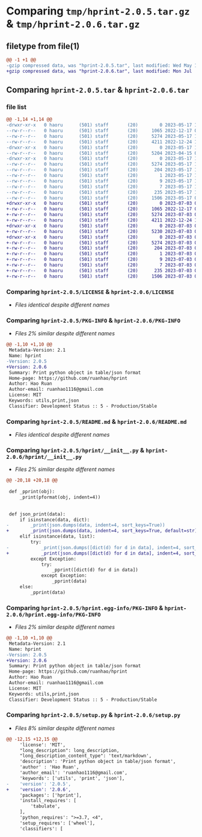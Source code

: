 # Comparing `tmp/hprint-2.0.5.tar.gz` & `tmp/hprint-2.0.6.tar.gz`

## filetype from file(1)

```diff
@@ -1 +1 @@
-gzip compressed data, was "hprint-2.0.5.tar", last modified: Wed May 17 10:00:12 2023, max compression
+gzip compressed data, was "hprint-2.0.6.tar", last modified: Mon Jul  3 08:49:53 2023, max compression
```

## Comparing `hprint-2.0.5.tar` & `hprint-2.0.6.tar`

### file list

```diff
@@ -1,14 +1,14 @@
-drwxr-xr-x   0 haoru      (501) staff       (20)        0 2023-05-17 10:00:12.783317 hprint-2.0.5/
--rw-r--r--   0 haoru      (501) staff       (20)     1065 2022-12-17 06:41:01.000000 hprint-2.0.5/LICENSE
--rw-r--r--   0 haoru      (501) staff       (20)     5274 2023-05-17 10:00:12.783472 hprint-2.0.5/PKG-INFO
--rw-r--r--   0 haoru      (501) staff       (20)     4211 2022-12-24 13:51:04.000000 hprint-2.0.5/README.md
-drwxr-xr-x   0 haoru      (501) staff       (20)        0 2023-05-17 10:00:12.780314 hprint-2.0.5/hprint/
--rw-r--r--   0 haoru      (501) staff       (20)     5204 2023-04-15 04:09:13.000000 hprint-2.0.5/hprint/__init__.py
-drwxr-xr-x   0 haoru      (501) staff       (20)        0 2023-05-17 10:00:12.782779 hprint-2.0.5/hprint.egg-info/
--rw-r--r--   0 haoru      (501) staff       (20)     5274 2023-05-17 10:00:12.000000 hprint-2.0.5/hprint.egg-info/PKG-INFO
--rw-r--r--   0 haoru      (501) staff       (20)      204 2023-05-17 10:00:12.000000 hprint-2.0.5/hprint.egg-info/SOURCES.txt
--rw-r--r--   0 haoru      (501) staff       (20)        1 2023-05-17 10:00:12.000000 hprint-2.0.5/hprint.egg-info/dependency_links.txt
--rw-r--r--   0 haoru      (501) staff       (20)        9 2023-05-17 10:00:12.000000 hprint-2.0.5/hprint.egg-info/requires.txt
--rw-r--r--   0 haoru      (501) staff       (20)        7 2023-05-17 10:00:12.000000 hprint-2.0.5/hprint.egg-info/top_level.txt
--rw-r--r--   0 haoru      (501) staff       (20)      235 2023-05-17 10:00:12.784134 hprint-2.0.5/setup.cfg
--rw-r--r--   0 haoru      (501) staff       (20)     1506 2023-05-17 09:59:30.000000 hprint-2.0.5/setup.py
+drwxr-xr-x   0 haoru      (501) staff       (20)        0 2023-07-03 08:49:53.060536 hprint-2.0.6/
+-rw-r--r--   0 haoru      (501) staff       (20)     1065 2022-12-17 06:41:01.000000 hprint-2.0.6/LICENSE
+-rw-r--r--   0 haoru      (501) staff       (20)     5274 2023-07-03 08:49:53.060658 hprint-2.0.6/PKG-INFO
+-rw-r--r--   0 haoru      (501) staff       (20)     4211 2022-12-24 13:51:04.000000 hprint-2.0.6/README.md
+drwxr-xr-x   0 haoru      (501) staff       (20)        0 2023-07-03 08:49:53.058268 hprint-2.0.6/hprint/
+-rw-r--r--   0 haoru      (501) staff       (20)     5230 2023-07-03 07:22:22.000000 hprint-2.0.6/hprint/__init__.py
+drwxr-xr-x   0 haoru      (501) staff       (20)        0 2023-07-03 08:49:53.060234 hprint-2.0.6/hprint.egg-info/
+-rw-r--r--   0 haoru      (501) staff       (20)     5274 2023-07-03 08:49:53.000000 hprint-2.0.6/hprint.egg-info/PKG-INFO
+-rw-r--r--   0 haoru      (501) staff       (20)      204 2023-07-03 08:49:53.000000 hprint-2.0.6/hprint.egg-info/SOURCES.txt
+-rw-r--r--   0 haoru      (501) staff       (20)        1 2023-07-03 08:49:53.000000 hprint-2.0.6/hprint.egg-info/dependency_links.txt
+-rw-r--r--   0 haoru      (501) staff       (20)        9 2023-07-03 08:49:53.000000 hprint-2.0.6/hprint.egg-info/requires.txt
+-rw-r--r--   0 haoru      (501) staff       (20)        7 2023-07-03 08:49:53.000000 hprint-2.0.6/hprint.egg-info/top_level.txt
+-rw-r--r--   0 haoru      (501) staff       (20)      235 2023-07-03 08:49:53.061183 hprint-2.0.6/setup.cfg
+-rw-r--r--   0 haoru      (501) staff       (20)     1506 2023-07-03 08:48:38.000000 hprint-2.0.6/setup.py
```

### Comparing `hprint-2.0.5/LICENSE` & `hprint-2.0.6/LICENSE`

 * *Files identical despite different names*

### Comparing `hprint-2.0.5/PKG-INFO` & `hprint-2.0.6/PKG-INFO`

 * *Files 2% similar despite different names*

```diff
@@ -1,10 +1,10 @@
 Metadata-Version: 2.1
 Name: hprint
-Version: 2.0.5
+Version: 2.0.6
 Summary: Print python object in table/json format
 Home-page: https://github.com/ruanhao/hprint
 Author: Hao Ruan
 Author-email: ruanhao1116@gmail.com
 License: MIT
 Keywords: utils,print,json
 Classifier: Development Status :: 5 - Production/Stable
```

### Comparing `hprint-2.0.5/README.md` & `hprint-2.0.6/README.md`

 * *Files identical despite different names*

### Comparing `hprint-2.0.5/hprint/__init__.py` & `hprint-2.0.6/hprint/__init__.py`

 * *Files 2% similar despite different names*

```diff
@@ -20,18 +20,18 @@
 
 def _pprint(obj):
     _print(pformat(obj, indent=4))
 
 
 def json_print(data):
     if isinstance(data, dict):
-        _print(json.dumps(data, indent=4, sort_keys=True))
+        _print(json.dumps(data, indent=4, sort_keys=True, default=str))
     elif isinstance(data, list):
         try:
-            _print(json.dumps([dict(d) for d in data], indent=4, sort_keys=True))
+            _print(json.dumps([dict(d) for d in data], indent=4, sort_keys=True), default=str)
         except Exception:
             try:
                 _pprint([dict(d) for d in data])
             except Exception:
                 _pprint(data)
     else:
         _pprint(data)
```

### Comparing `hprint-2.0.5/hprint.egg-info/PKG-INFO` & `hprint-2.0.6/hprint.egg-info/PKG-INFO`

 * *Files 2% similar despite different names*

```diff
@@ -1,10 +1,10 @@
 Metadata-Version: 2.1
 Name: hprint
-Version: 2.0.5
+Version: 2.0.6
 Summary: Print python object in table/json format
 Home-page: https://github.com/ruanhao/hprint
 Author: Hao Ruan
 Author-email: ruanhao1116@gmail.com
 License: MIT
 Keywords: utils,print,json
 Classifier: Development Status :: 5 - Production/Stable
```

### Comparing `hprint-2.0.5/setup.py` & `hprint-2.0.6/setup.py`

 * *Files 8% similar despite different names*

```diff
@@ -12,15 +12,15 @@
     'license': 'MIT',
     "long_description": long_description,
     "long_description_content_type": 'text/markdown',
     'description': 'Print python object in table/json format',
     'author' : 'Hao Ruan',
     'author_email': 'ruanhao1116@gmail.com',
     'keywords': ['utils', 'print', 'json'],
-    'version': '2.0.5',
+    'version': '2.0.6',
     'packages': ['hprint'],
     'install_requires': [
         'tabulate',
     ],
     'python_requires': ">=3.7, <4",
     'setup_requires': ['wheel'],
     'classifiers': [
```

